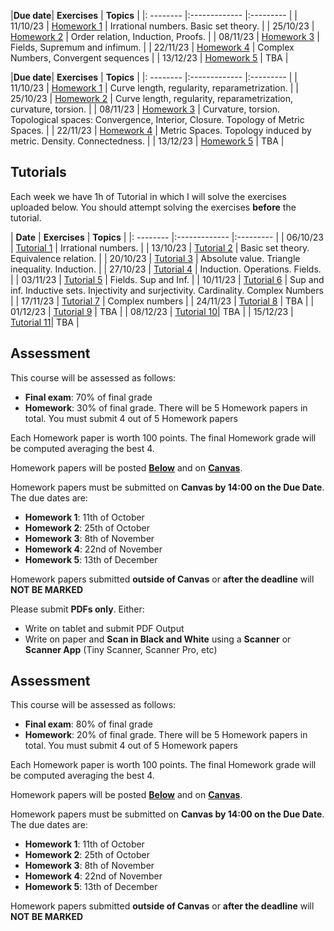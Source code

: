 
|**Due date**|  **Exercises**                                                                   |  **Topics**                                                                      |
|: --------  |:-------------                                                                    |:---------                                                                        |
| 11/10/23   | [Homework 1](/assets/pdf/teaching/2023-Numbers-Sequences-Series/homework_01.pdf) |  Irrational numbers. Basic set theory.                                           |
| 25/10/23   | [Homework 2](/assets/pdf/teaching/2023-Numbers-Sequences-Series/homework_02.pdf) |  Order relation, Induction, Proofs.                                              |
| 08/11/23   | [Homework 3](/assets/pdf/teaching/2023-Numbers-Sequences-Series/homework_03.pdf) |  Fields, Supremum and infimum.                                                   |
| 22/11/23   | [Homework 4](/assets/pdf/teaching/2023-Numbers-Sequences-Series/homework_04.pdf) |  Complex Numbers, Convergent sequences                                           |
| 13/12/23   | [Homework 5](/assets/pdf/teaching/2023-Numbers-Sequences-Series/homework_05.pdf) |  TBA                                                                             |









|**Due date**|  **Exercises**                                                                     |  **Topics**                                                                                              |
|: --------  |:-------------                                                                      |:---------                                                                                                |
| 11/10/23   | [Homework 1](/assets/pdf/teaching/2023-Differential-Geometry/homework_01.pdf)      |  Curve length, regularity, reparametrization.                                                            |
| 25/10/23   | [Homework 2](/assets/pdf/teaching/2023-Differential-Geometry/homework_02.pdf)      |  Curve length, regularity, reparametrization, curvature, torsion.                                        |
| 08/11/23   | [Homework 3](/assets/pdf/teaching/2023-Differential-Geometry/homework_03.pdf)      |  Curvature, torsion. Topological spaces: Convergence, Interior, Closure. Topology of Metric Spaces.      |
| 22/11/23   | [Homework 4](/assets/pdf/teaching/2023-Differential-Geometry/homework_04.pdf)      |  Metric Spaces. Topology induced by metric. Density. Connectedness.                                      |
| 13/12/23   | [Homework 5](/assets/pdf/teaching/2023-Differential-Geometry/homework_05.pdf)      |  TBA                                                                                                     |










## Tutorials

Each week we have 1h of Tutorial in which I will solve the exercises uploaded below. You should attempt solving the exercises **before** the tutorial. 


|  **Date**  |  **Exercises**                                                                   |  **Topics**                                                                               |
|: --------  |:-------------                                                                    |:---------                                                                                 |
| 06/10/23   | [Tutorial 1](/assets/pdf/teaching/2023-Numbers-Sequences-Series/tutorial_01.pdf) |  Irrational numbers.                                                                      |
| 13/10/23   | [Tutorial 2](/assets/pdf/teaching/2023-Numbers-Sequences-Series/tutorial_02.pdf) |  Basic set theory. Equivalence relation.                                                  |
| 20/10/23   | [Tutorial 3](/assets/pdf/teaching/2023-Numbers-Sequences-Series/tutorial_03.pdf) |  Absolute value. Triangle inequality. Induction.                                          |
| 27/10/23   | [Tutorial 4](/assets/pdf/teaching/2023-Numbers-Sequences-Series/tutorial_04.pdf) |  Induction. Operations. Fields.                                                           |
| 03/11/23   | [Tutorial 5](/assets/pdf/teaching/2023-Numbers-Sequences-Series/tutorial_05.pdf) |  Fields. Sup and Inf.                                                                     |
| 10/11/23   | [Tutorial 6](/assets/pdf/teaching/2023-Numbers-Sequences-Series/tutorial_06.pdf) |  Sup and inf. Inductive sets. Injectivity and surjectivity. Cardinality. Complex Numbers  |
| 17/11/23   | [Tutorial 7](/assets/pdf/teaching/2023-Numbers-Sequences-Series/tutorial_07.pdf) |  Complex numbers                                                                          |
| 24/11/23   | [Tutorial 8](/assets/pdf/teaching/2023-Numbers-Sequences-Series/tutorial_08.pdf) |  TBA                                                                       |
| 01/12/23   | [Tutorial 9](/assets/pdf/teaching/2023-Numbers-Sequences-Series/tutorial_09.pdf) |  TBA                                                                       |
| 08/12/23   | [Tutorial 10](/assets/pdf/teaching/2023-Numbers-Sequences-Series/tutorial_10.pdf)|  TBA                                                                       |
| 15/12/23   | [Tutorial 11](/assets/pdf/teaching/2023-Numbers-Sequences-Series/tutorial_11.pdf)|  TBA                                                                       |










## Assessment

This course will be assessed as follows:
- **Final exam**: 70% of final grade
- **Homework**: 30% of final grade. There will be 5 Homework papers in total. You must submit 4 out of 5 Homework papers


Each Homework paper is worth 100 points. The final Homework grade will be computed averaging the best 4.

Homework papers will be posted **[Below](#homework)** and on **[Canvas](https://canvas.hull.ac.uk/courses/67594/)**. 


Homework papers must be submitted on **Canvas by 14:00 on the Due Date**. The due dates are:


- **Homework 1**: 11th of October
- **Homework 2**: 25th of October
- **Homework 3**: 8th of November
- **Homework 4**: 22nd of November
- **Homework 5**: 13th of December

Homework papers submitted **outside of Canvas** or **after the deadline** will **NOT BE MARKED**


Please submit **PDFs only**. Either:

- Write on tablet and submit PDF Output
- Write on paper and **Scan in Black and White** using a **Scanner** or **Scanner App** (Tiny Scanner, Scanner Pro, etc)









## Assessment


This course will be assessed as follows:

- **Final exam**: 80% of final grade
- **Homework**: 20% of final grade. There will be 5 Homework papers in total. You must submit 4 out of 5 Homework papers

Each Homework paper is worth 100 points. The final Homework grade will be computed averaging the best 4.


Homework papers will be posted **[Below](#homework)** and on **[Canvas](https://canvas.hull.ac.uk/courses/67551)**. 


Homework papers must be submitted on **Canvas by 14:00 on the Due Date**. The due dates are:

- **Homework 1**: 11th of October
- **Homework 2**: 25th of October
- **Homework 3**: 8th of November
- **Homework 4**: 22nd of November
- **Homework 5**: 13th of December


Homework papers submitted **outside of Canvas** or **after the deadline** will **NOT BE MARKED**









